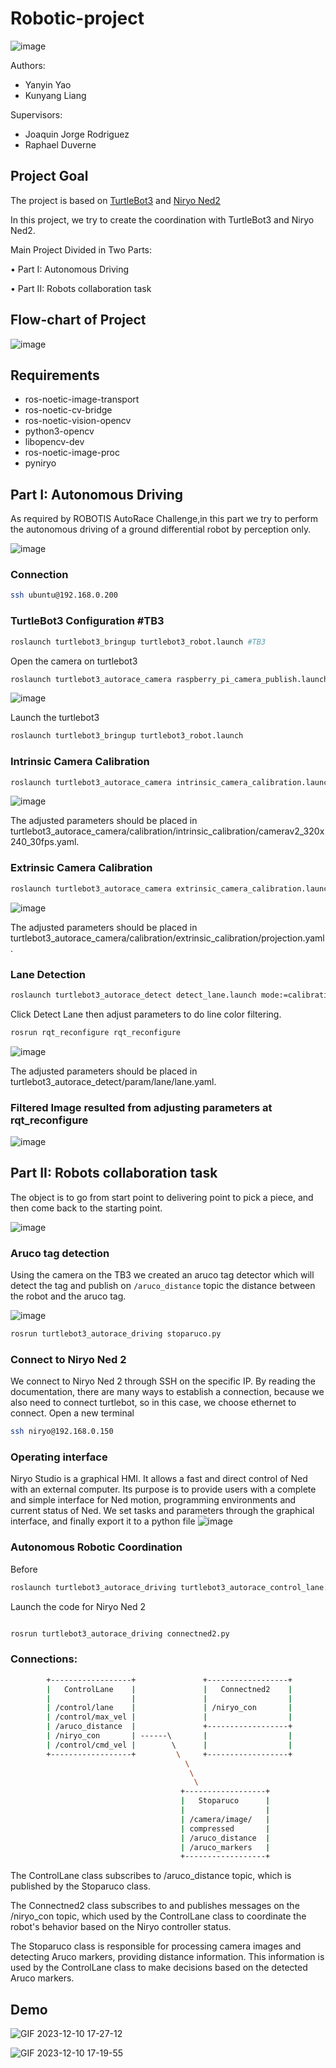 # Robotic-project
![image](https://github.com/kebiabc/Robotic-project/assets/33951067/18f3dc17-559d-4c00-8651-ed4b7578514d)

Authors:
  - Yanyin Yao 
  - Kunyang Liang

Supervisors:
 - Joaquin Jorge Rodriguez
 - Raphael Duverne

## Project Goal
The project is based on [TurtleBot3](https://emanual.robotis.com/docs/en/platform/turtlebot3/autonomous_driving/#autonomous-driving)
and [Niryo Ned2](https://docs.niryo.com/product/ned2/v1.0.0/en/index.html)

In this project, we try to create the coordination with TurtleBot3 and Niryo Ned2.

Main Project Divided in Two Parts:

• Part I: Autonomous Driving

• Part II: Robots collaboration task
## Flow-chart of Project 

![image](https://github.com/kebiabc/Robotic-project/assets/33951067/4c2c992b-5199-48aa-ae3a-857cf4e277ab)

## Requirements
- ros-noetic-image-transport 
- ros-noetic-cv-bridge 
- ros-noetic-vision-opencv 
- python3-opencv 
- libopencv-dev 
- ros-noetic-image-proc
- pyniryo

## Part I: Autonomous Driving
As required by ROBOTIS AutoRace Challenge,in this part we try to perform the autonomous driving of a ground differential robot by perception only.

![image](https://github.com/kebiabc/Robotic-project/assets/33951067/c8069536-25b1-46ee-996f-95242f253fca)

### Connection
```bash
ssh ubuntu@192.168.0.200
```

### TurtleBot3 Configuration #TB3
```bash
roslaunch turtlebot3_bringup turtlebot3_robot.launch #TB3
```
Open the camera on turtlebot3
```bash
roslaunch turtlebot3_autorace_camera raspberry_pi_camera_publish.launch
```
![image](https://github.com/kebiabc/Robotic-project/assets/33951067/cee3acd5-9fa1-417a-bef7-ec3c40d4b36d)

Launch the turtlebot3
```bash
roslaunch turtlebot3_bringup turtlebot3_robot.launch 
```     

### Intrinsic Camera Calibration
```bash
roslaunch turtlebot3_autorace_camera intrinsic_camera_calibration.launch mode:=calibration
```
![image](https://github.com/kebiabc/Robotic-project/assets/33951067/1a9b8f6a-6f4c-41b1-aa4b-206dbd55ce45)

The adjusted parameters should be placed in turtlebot3_autorace_camera/calibration/intrinsic_calibration/camerav2_320x240_30fps.yaml.

### Extrinsic Camera Calibration
```bash
roslaunch turtlebot3_autorace_camera extrinsic_camera_calibration.launch mode:=calibration
```
![image](https://github.com/kebiabc/Robotic-project/assets/33951067/1493df54-6545-4f46-a2ee-a32ee1f39642)

The adjusted parameters should be placed in turtlebot3_autorace_camera/calibration/extrinsic_calibration/projection.yaml.

### Lane Detection
```bash
roslaunch turtlebot3_autorace_detect detect_lane.launch mode:=calibration
```

Click Detect Lane then adjust parameters to do line color filtering.
```bash
rosrun rqt_reconfigure rqt_reconfigure
```
![image](https://github.com/kebiabc/Robotic-project/assets/33951067/724c13f7-1fc9-4613-9b66-312a38a4881c)

The adjusted parameters should be placed in turtlebot3_autorace_detect/param/lane/lane.yaml.

### Filtered Image resulted from adjusting parameters at rqt_reconfigure

![image](https://github.com/kebiabc/Robotic-project/assets/33951067/dc08bc5b-656d-4604-8b7a-4e714fbc6dd8)



## Part II: Robots collaboration task
The object is to go from start point to delivering point to pick a piece, and then come back to the starting point.

![image](https://github.com/kebiabc/Robotic-project/assets/33951067/97822208-a4b5-4bcc-bac3-7b730c67433b)

### Aruco tag detection

Using the camera on the TB3 we created an aruco tag detector which will detect the tag and publish on `/aruco_distance` topic the distance between the robot and the aruco tag.

![image](https://github.com/kebiabc/Robotic-project/assets/33951067/f8ac90d7-81a7-494e-a1ab-2b0acba10d8f)


```bash
rosrun turtlebot3_autorace_driving stoparuco.py
```

### Connect to Niryo Ned 2 
We connect to Niryo Ned 2 through SSH on the specific IP. By reading the documentation, there are many ways to establish a connection, because we also need to connect turtlebot, so in this case, we choose ethernet to connect.
Open a new terminal 

```bash
ssh niryo@192.168.0.150
```

### Operating interface
Niryo Studio is a graphical HMI. It allows a fast and direct control of Ned with an external computer.
Its purpose is to provide users with a complete and simple interface for Ned motion, programming environments and current status of Ned.
We set tasks and parameters through the graphical interface, and finally export it to a python file
![image](https://github.com/kebiabc/Robotic-project/assets/33951067/8dea1538-c6e4-4c11-b7a0-437cc49d4192)


### Autonomous Robotic Coordination
Before 
```bash
roslaunch turtlebot3_autorace_driving turtlebot3_autorace_control_lane.launch
```
Launch the code for Niryo Ned 2
```bash

rosrun turtlebot3_autorace_driving connectned2.py

```
### Connections:
```bash
        +------------------+               +------------------+
        |   ControlLane    |               |   Connectned2    |
        |                  |               |                  |
        | /control/lane    |               | /niryo_con       |
        | /control/max_vel |               |                  |
        | /aruco_distance  |               +------------------+
        | /niryo_con       | ------\       |                  |
        | /control/cmd_vel |        \      |                  |
        +------------------+         \     +------------------+
                                       \
                                        \
                                         \
                                      +------------------+
                                      |   Stoparuco      |
                                      |                  |
                                      | /camera/image/   |
                                      | compressed       |
                                      | /aruco_distance  |
                                      | /aruco_markers   |
                                      +------------------+
```

The ControlLane class subscribes to /aruco_distance topic, which is  published by the Stoparuco class.

The Connectned2 class subscribes to and publishes messages on the /niryo_con topic, which used by the ControlLane class to coordinate the robot's behavior based on the Niryo controller status.

The Stoparuco class is responsible for processing camera images and detecting Aruco markers, providing distance information. This information is used by the ControlLane class to make decisions based on the detected Aruco markers.

## Demo
![GIF 2023-12-10 17-27-12](https://github.com/kebiabc/Robotic-project/assets/33951067/839a0c90-f378-4dc9-86ec-ca72292314fe)


![GIF 2023-12-10 17-19-55](https://github.com/kebiabc/Robotic-project/assets/33951067/e92541d5-2c1d-40b7-91ea-a095e2d93e6e)


